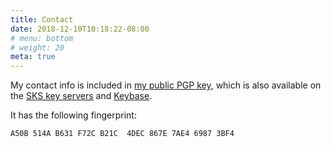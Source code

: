 ```yaml
---
title: Contact
date: 2018-12-10T10:18:22-08:00
# menu: bottom
# weight: 20
meta: true
---
```


My contact info is included in [my public PGP key][local_pgp], which is also available on the [SKS key servers][key_server] and [Keybase][].

It has the following fingerprint:

```
A50B 514A B631 F72C B21C  4DEC 867E 7AE4 6987 3BF4
```

[local_pgp]: /shayneholmes.asc
[key_server]: http://gozer.rediris.es/pks/lookup?search=0x867E7AE469873BF4&op=get
[keybase]: https://keybase.io/shayneholmes
